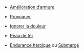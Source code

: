 
- [Amélioration d’armure](../../../2.%20Talents/3.%20Talent%20modifant%20un%20méchanique%20de%20base/Defense/Amélioration%20d’armure.md)
	
-   [Provoquer](../../../2.%20Talents/3.%20Talent%20modifant%20un%20méchanique%20de%20base/Actions/Provoquer.md) 
	
-   [Ignorer la douleur](../../../2.%20Talents/3.%20Talent%20modifant%20un%20méchanique%20de%20base/Defense/Ignorer%20la%20douleur.md)
    
-   [Peau de fer](../../../2.%20Talents/3.%20Talent%20modifant%20un%20méchanique%20de%20base/Defense/Peau%20de%20fer.md)
    
-  [Endurance héroïque](../../../2.%20Talents/3.%20Talent%20modifant%20un%20méchanique%20de%20base/Vie/Endurance%20héroïque.md) ou [Submergé](../../../2.%20Talents/3.%20Talent%20modifant%20un%20méchanique%20de%20base/Critique/Submergé.md)
